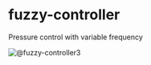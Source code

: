 # fuzzy-controller
Pressure control with variable frequency

![@fuzzy-controller3](http://uploads.ru/7K2Ao.png)
